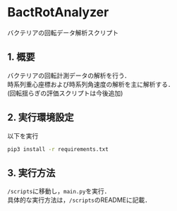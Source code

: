 # BactRotAnalyzer
バクテリアの回転データ解析スクリプト

## 1. 概要
バクテリアの回転計測データの解析を行う．<br>
時系列重心座標および時系列角速度の解析を主に解析する．<br>
(回転揺らぎの評価スクリプトは今後追加)


## 2. 実行環境設定
以下を実行
```bash
pip3 install -r requirements.txt
```


## 3. 実行方法
`/scripts`に移動し，`main.py`を実行．<br>
具体的な実行方法は，`/scripts`のREADMEに記載．
